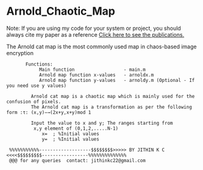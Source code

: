 # Arnold_Chaotic_Map

Note: If you are using my code for your system or project, you should always cite my paper as a reference
 <a href ="https://docs.google.com/document/d/1AbCxFoUhdOCppM8novgCdOv0F9mqYe7HlBU7yX7Svx0/edit?usp=sharing">Click here to see the publications.</a>


The Arnold cat map is the most commonly used map in chaos-based image encryption


           Functions:
                Main function                  - main.m
                Arnold map function x-values   - arnoldx.m
                Arnold map function y-values   - arnoldy.m (Optional - If you need use y values)
              
             Arnold cat map is a chaotic map which is mainly used for the confusion of pixels.  
             The Arnold cat map is a transformation as per the following form :τ: (x,y)−→(2x+y,x+y)mod 1
             
             Input the value to x and y; The ranges starting from   
              x,y element of (0,1,2,.....N-1)
                 x=  ; %Initial values
                 y=  ; %Initial values

     %%%%%%%%%%%-------------------$$$$$$$$>>>>> BY JITHIN K C <<<<$$$$$$$$$-----------------%%%%%%%%%%%%%%
     @@@ for any queries  contact: jithinkc22@gmail.com
